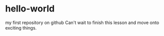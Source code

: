 hello-world
===========

my first  repository on github
Can't wait to finish this lesson and move onto exciting things.
